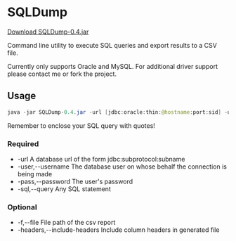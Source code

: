 SQLDump
=======

[Download SQLDump-0.4.jar](https://github.com/downloads/aparsons/SQLDump/SQLDump-0.4.jar)

Command line utility to execute SQL queries and export results to a CSV file.

Currently only supports Oracle and MySQL. For additional driver support please contact me or fork the project.

Usage
-----

```java
java -jar SQLDump-0.4.jar -url [jdbc:oracle:thin:@hostname:port:sid] -user [username] -pass [password] -sql [query]
```
Remember to enclose your SQL query with quotes!

### Required

+ -url <arg>                   A database url of the form jdbc:subprotocol:subname
+ -user,--username <arg>       The database user on whose behalf the connection is being made
+ -pass,--password <arg>       The user's password
+ -sql,--query <arg>           Any SQL statement

### Optional

+ -f,--file <arg>              File path of the csv report
+ -headers,--include-headers   Include column headers in generated file
